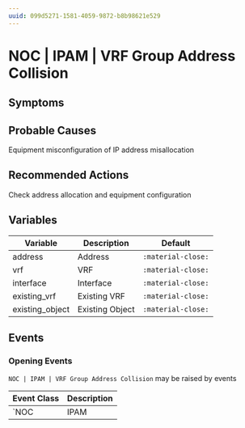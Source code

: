 ```yaml
---
uuid: 099d5271-1581-4059-9872-b8b98621e529
---
```

# NOC | IPAM | VRF Group Address Collision

## Symptoms

## Probable Causes

Equipment misconfiguration of IP address misallocation

## Recommended Actions

Check address allocation and equipment configuration

## Variables

Variable | Description | Default
--- | --- | ---
address | Address | `:material-close:`
vrf | VRF | `:material-close:`
interface | Interface | `:material-close:`
existing_vrf | Existing VRF | `:material-close:`
existing_object | Existing Object | `:material-close:`

## Events

### Opening Events
`NOC | IPAM | VRF Group Address Collision` may be raised by events

Event Class | Description
--- | ---
`NOC | IPAM | VRF Group Address Collision` | dispose
